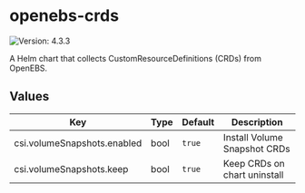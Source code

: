 # openebs-crds

![Version: 4.3.3](https://img.shields.io/badge/Version-4.3.3-informational?style=flat-square)

A Helm chart that collects CustomResourceDefinitions (CRDs) from OpenEBS.

## Values

| Key | Type | Default | Description |
|-----|------|---------|-------------|
| csi.volumeSnapshots.enabled | bool | `true` | Install Volume Snapshot CRDs |
| csi.volumeSnapshots.keep | bool | `true` | Keep CRDs on chart uninstall |

